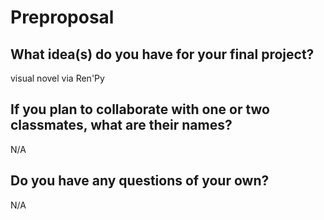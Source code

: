 # Preproposal

## What idea(s) do you have for your final project?

visual novel via Ren'Py

## If you plan to collaborate with one or two classmates, what are their names?

N/A

## Do you have any questions of your own?

N/A
